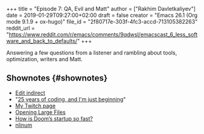 +++
title = "Episode 7: QA, Evil and Matt"
author = ["Rakhim Davletkaliyev"]
date = 2019-01-29T09:27:00+02:00
draft = false
creator = "Emacs 26.1 (Org mode 9.1.9 + ox-hugo)"
file_id = "2f80717e-303f-4fc3-accd-713105382263"
reddit_url = "https://www.reddit.com/r/emacs/comments/9qdwsl/emacscast_6_less_software_and_back_to_defaults/"
+++

Answering a few questions from a listener and rambling about tools, optimization, writers and Matt.


## Shownotes {#shownotes}

-   [Edit indirect](https://melpa.org/#/edit-indirect)
-   "[25 years of coding, and I'm just beginning](https://dev.to/dechamp/25-years-of-coding-and-im-just-beginning-442n)"
-   [My Twitch page](https://www.twitch.tv/codexpanse)
-   [Opening Large Files](https://emacsredux.com/blog/2014/05/16/opening-large-files/)
-   [How is Doom’s startup so fast?](https://github.com/hlissner/doom-emacs/wiki/FAQ#how-is-dooms-startup-so-fast)
-   [nlinum](https://elpa.gnu.org/packages/nlinum.html)
